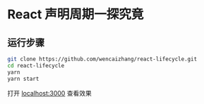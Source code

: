 # React 声明周期一探究竟

## 运行步骤

```bash
git clone https://github.com/wencaizhang/react-lifecycle.git
cd react-lifecycle
yarn
yarn start
```

打开 <localhost:3000> 查看效果